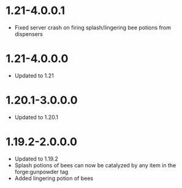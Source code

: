# 1.21-4.0.0.1
* Fixed server crash on firing splash/lingering bee potions from dispensers

# 1.21-4.0.0.0
* Updated to 1.21

# 1.20.1-3.0.0.0
* Updated to 1.20.1

# 1.19.2-2.0.0.0
* Updated to 1.19.2
* Splash potions of bees can now be catalyzed by any item in the forge:gunpowder tag
* Added lingering potion of bees
